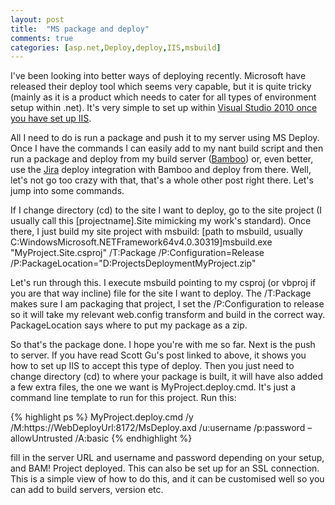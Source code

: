 ```yaml
---
layout: post
title:  "MS package and deploy"
comments: true
categories: [asp.net,Deploy,deploy,IIS,msbuild]
---
```


I've been looking into better ways of deploying recently. Microsoft have released their deploy tool which seems very capable, but it is quite tricky (mainly as it is a product which needs to cater for all types of environment setup within .net). It's very simple to set up within [Visual Studio 2010 once you have set up IIS](http://weblogs.asp.net/scottgu/archive/2010/09/13/automating-deployment-with-microsoft-web-deploy.aspx).

All I need to do is run a package and push it to my server using MS Deploy. Once I have the commands I can easily add to my nant build script and then run a package and deploy from my build server ([Bamboo](http://www.atlassian.com/software/bamboo/)) or, even better, use the [Jira](http://www.atlassian.com/software/jira/) deploy integration with Bamboo and deploy from there. Well, let's not go too crazy with that, that's a whole other post right there. Let's jump into some commands.

If I change directory (cd) to the site I want to deploy, go to the site project (I usually call this [projectname].Site mimicking my work's standard). Once there, I just build my site project with msbuild:
[path to msbuild, usually C:WindowsMicrosoft.NETFramework64v4.0.30319]msbuild.exe "MyProject.Site.csproj" /T:Package /P:Configuration=Release /P:PackageLocation="D:ProjectsDeploymentMyProject.zip"

Let's run through this. I execute msbuild pointing to my csproj (or vbproj if you are that way incline) file for the site I want to deploy. The /T:Package makes sure I am packaging that project, I set the /P:Configuration to release so it will take my relevant web.config transform and build in the correct way. PackageLocation says where to put my package as a zip.

So that's the package done. I hope you're with me so far. Next is the push to server. If you have read Scott Gu's post linked to above, it shows you how to set up IIS to accept this type of deploy. Then you just need to change directory (cd) to where your package is built, it will have also added a few extra files, the one we want is MyProject.deploy.cmd. It's just a command line template to run for this project. Run this:

{% highlight ps %}
MyProject.deploy.cmd /y /M:https://WebDeployUrl:8172/MsDeploy.axd /u:username /p:password –allowUntrusted /A:basic
{% endhighlight %}

fill in the server URL and username and password depending on your setup, and BAM! Project deployed. This can also be set up for an SSL connection. This is a simple view of how to do this, and it can be customised well so you can add to build servers, version etc.
